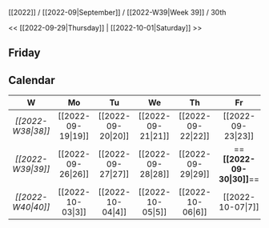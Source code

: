 [[2022]] / [[2022-09|September]] / [[2022-W39|Week 39]] / 30th

<< [[2022-09-29|Thursday]]  | [[2022-10-01|Saturday]]  >>︎

## Friday

## Calendar
| W  | Mo | Tu | We | Th | Fr | Sa | Su |
|:--:|:--:|:--:|:--:|:--:|:--:|:--:|:--:|
| *[[2022-W38\|38]]* | [[2022-09-19\|19]] | [[2022-09-20\|20]] | [[2022-09-21\|21]] | [[2022-09-22\|22]] | [[2022-09-23\|23]] | [[2022-09-24\|24]] | [[2022-09-25\|25]] |
| *[[2022-W39\|39]]* | [[2022-09-26\|26]] | [[2022-09-27\|27]] | [[2022-09-28\|28]] | [[2022-09-29\|29]] | ==**[[2022-09-30\|30]]**== | [[2022-10-01\|1]]  | [[2022-10-02\|2]]  |
| *[[2022-W40\|40]]* | [[2022-10-03\|3]]  | [[2022-10-04\|4]]  | [[2022-10-05\|5]]  | [[2022-10-06\|6]]  | [[2022-10-07\|7]]  | [[2022-10-08\|8]]  | [[2022-10-09\|9]]  |
